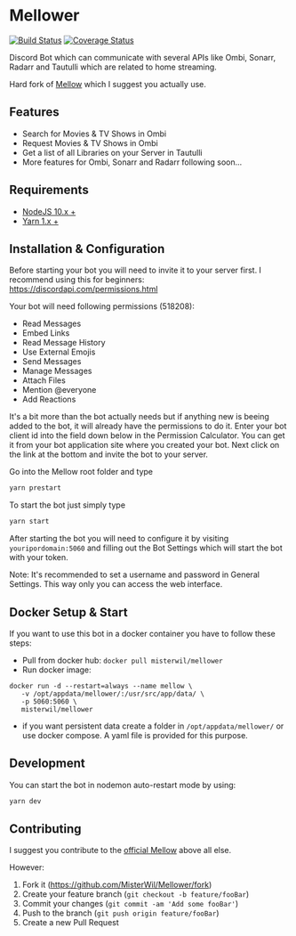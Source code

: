 # Mellower

[![Build Status](https://travis-ci.com/MisterWil/Mellower.svg?branch=next)](https://travis-ci.com/MisterWil/Mellower) [![Coverage Status](https://coveralls.io/repos/github/MisterWil/Mellower/badge.svg?branch=next)](https://coveralls.io/github/MisterWil/Mellower?branch=next)

Discord Bot which can communicate with several APIs like Ombi, Sonarr, Radarr and Tautulli which are related to home streaming.

Hard fork of [Mellow](https://github.com/v0idp/Mellow) which I suggest you actually use.

## Features

* Search for Movies & TV Shows in Ombi
* Request Movies & TV Shows in Ombi
* Get a list of all Libraries on your Server in Tautulli
* More features for Ombi, Sonarr and Radarr following soon...

## Requirements

* [NodeJS 10.x +](https://nodejs.org/en/download/)
* [Yarn 1.x +](https://yarnpkg.com/en/docs/install)

## Installation & Configuration

Before starting your bot you will need to invite it to your server first. I recommend using this for beginners: https://discordapi.com/permissions.html

Your bot will need following permissions (518208):

* Read Messages
* Embed Links
* Read Message History
* Use External Emojis
* Send Messages
* Manage Messages
* Attach Files
* Mention @everyone
* Add Reactions

It's a bit more than the bot actually needs but if anything new is beeing added to the bot, it will already have the permissions to do it.
Enter your bot client id into the field down below in the Permission Calculator. You can get it from your bot application site where you created your bot.
Next click on the link at the bottom and invite the bot to your server.

Go into the Mellow root folder and type
```sh
yarn prestart
```

To start the bot just simply type
```sh
yarn start
```

After starting the bot you will need to configure it by visiting ``youripordomain:5060``
and filling out the Bot Settings which will start the bot with your token.

Note: It's recommended to set a username and password in General Settings. This way only you can access the web interface.

## Docker Setup & Start

If you want to use this bot in a docker container you have to follow these steps:
* Pull from docker hub: ``docker pull misterwil/mellower``
* Run docker image:
```
docker run -d --restart=always --name mellow \
   -v /opt/appdata/mellower/:/usr/src/app/data/ \
   -p 5060:5060 \
   misterwil/mellower
```
* if you want persistent data create a folder in ``/opt/appdata/mellower/``
or use docker compose. A yaml file is provided for this purpose.

## Development

You can start the bot in nodemon auto-restart mode by using:
```sh
yarn dev
```

## Contributing

I suggest you contribute to the [official Mellow](https://github.com/v0idp/Mellow) above all else.

However:

1. Fork it (<https://github.com/MisterWil/Mellower/fork>)
2. Create your feature branch (`git checkout -b feature/fooBar`)
3. Commit your changes (`git commit -am 'Add some fooBar'`)
4. Push to the branch (`git push origin feature/fooBar`)
5. Create a new Pull Request
